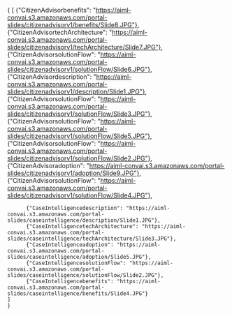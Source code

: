 {
    [
          {"CitizenAdvisorbenefits": "https://aiml-convai.s3.amazonaws.com/portal-slides/citizenadvisorv1/benefits/Slide8.JPG"},
          {"CitizenAdvisortechArchitecture": "https://aiml-convai.s3.amazonaws.com/portal-slides/citizenadvisorv1/techArchitecture/Slide7.JPG"},
          {"CitizenAdvisorsolutionFlow": "https://aiml-convai.s3.amazonaws.com/portal-slides/citizenadvisorv1/solutionFlow/Slide6.JPG"}, 
          {"CitizenAdvisordescription": "https://aiml-convai.s3.amazonaws.com/portal-slides/citizenadvisorv1/description/Slide1.JPG"}, 
          {"CitizenAdvisorsolutionFlow": "https://aiml-convai.s3.amazonaws.com/portal-slides/citizenadvisorv1/solutionFlow/Slide3.JPG"}, 
          {"CitizenAdvisorsolutionFlow": "https://aiml-convai.s3.amazonaws.com/portal-slides/citizenadvisorv1/solutionFlow/Slide5.JPG"}, 
          {"CitizenAdvisorsolutionFlow": "https://aiml-convai.s3.amazonaws.com/portal-slides/citizenadvisorv1/solutionFlow/Slide2.JPG"}, 
          {"CitizenAdvisoradoption": "https://aiml-convai.s3.amazonaws.com/portal-slides/citizenadvisorv1/adoption/Slide9.JPG"}, 
          {"CitizenAdvisorsolutionFlow": "https://aiml-convai.s3.amazonaws.com/portal-slides/citizenadvisorv1/solutionFlow/Slide4.JPG"},
          
          
          {"CaseIntelligencedescription": "https://aiml-convai.s3.amazonaws.com/portal-slides/caseintelligence/description/Slide1.JPG"}, 
          {"CaseIntelligencetechArchitecture": "https://aiml-convai.s3.amazonaws.com/portal-slides/caseintelligence/techArchitecture/Slide3.JPG"}, 
          {"CaseIntelligenceadoption": "https://aiml-convai.s3.amazonaws.com/portal-slides/caseintelligence/adoption/Slide5.JPG"}, 
          {"CaseIntelligencesolutionFlow": "https://aiml-convai.s3.amazonaws.com/portal-slides/caseintelligence/solutionFlow/Slide2.JPG"}, 
          {"CaseIntelligencebenefits": "https://aiml-convai.s3.amazonaws.com/portal-slides/caseintelligence/benefits/Slide4.JPG"}
    ]
    }
